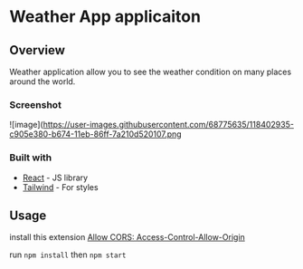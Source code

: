 # Weather App applicaiton

## Overview

Weather application allow you to see the weather condition on many places around the world.

### Screenshot

![image](https://user-images.githubusercontent.com/68775635/118402935-c905e380-b674-11eb-86ff-7a210d520107.png

### Built with

- [React](https://reactjs.org/) - JS library
- [Tailwind](https://tailwindcss.com/) - For styles

## Usage

install this extension [Allow CORS: Access-Control-Allow-Origin](https://chrome.google.com/webstore/search/Allow%20CORS%3A%20Access-Control-Allow-Origin?hl=en-US)

run ```npm install```
then ```npm start```
